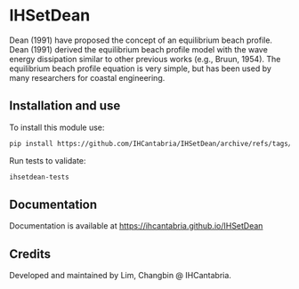 # IHSetDean

Dean (1991) have proposed the concept of an equilibrium beach profile. Dean (1991) derived the equilibrium beach profile model with the wave energy dissipation similar to other previous works (e.g., Bruun, 1954). The equilibrium beach profile equation is very simple, but has been used by many researchers for coastal engineering.


## Installation and use

To install this module use:

```sh
pip install https://github.com/IHCantabria/IHSetDean/archive/refs/tags/latest.zip
```

Run tests to validate:

```sh
ihsetdean-tests
```

## Documentation

Documentation is available at https://ihcantabria.github.io/IHSetDean

## Credits

Developed and maintained by Lim, Changbin @ IHCantabria.
